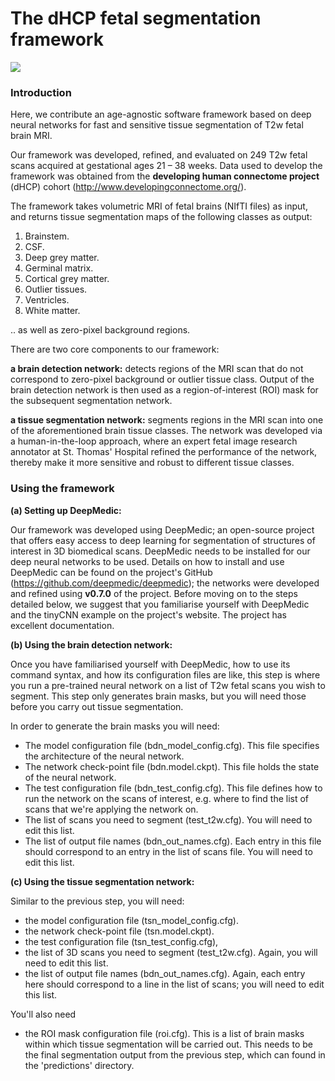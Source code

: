 # The dHCP fetal segmentation framework

![](https://github.com/afetit/dhcp-fetal-segmentation-tool/blob/master/documentation/for-github.png)

### **Introduction**


Here, we contribute an age-agnostic software framework based
on deep neural networks for fast and sensitive tissue 
segmentation of T2w fetal brain MRI. 

Our framework was developed, refined,
and evaluated on 249 T2w fetal scans acquired at gestational ages 21 – 38 weeks. Data used to develop the framework was obtained from the **developing human connectome project** 
(dHCP) cohort (http://www.developingconnectome.org/). 


The framework takes volumetric MRI of fetal brains (NIfTI files) as input, 
and returns tissue segmentation maps of the following classes as output:
1. Brainstem.
2. CSF.
3. Deep grey matter.
4. Germinal matrix.
5. Cortical grey matter.
6. Outlier tissues.
7. Ventricles.
8. White matter.

.. as well as zero-pixel background regions.


There are two core components to 
our framework:

**a brain detection network:** detects regions of the MRI scan that do not correspond to zero-pixel background or outlier 
tissue class. Output of the brain detection network is then used as a region-of-interest (ROI) mask for the subsequent segmentation network.

**a tissue segmentation network:** segments regions in the MRI scan into one of the aforementioned brain tissue classes.
The network was developed via a human-in-the-loop approach, where an expert fetal image research annotator at 
St. Thomas' Hospital refined the performance of the network, thereby make it more sensitive and robust to different tissue classes. 




### Using the framework


**(a) Setting up DeepMedic:**

Our framework was developed using DeepMedic; an open-source project that offers easy access to deep learning for segmentation of structures of interest in 3D biomedical scans.
DeepMedic needs to be installed for our deep neural networks to be used. Details on how to install and use DeepMedic can be found on 
the project's GitHub (https://github.com/deepmedic/deepmedic); the networks were developed and refined using **v0.7.0** of the project. Before moving on to the steps detailed below, we suggest that you familiarise yourself with DeepMedic and the tinyCNN example on the project's website. The project has excellent documentation. 

**(b) Using the brain detection network:** 

Once you have familiarised yourself with DeepMedic, how to use its command syntax, and how its configuration files are like, this step is where you run a pre-trained neural network on a list of T2w fetal scans you wish to segment. This step only generates brain masks, but you will need those before you carry out tissue segmentation. 

In order to generate the brain masks you will need:
- The model configuration file (bdn_model_config.cfg). This file specifies the architecture of the neural network.
- The network check-point file (bdn.model.ckpt). This file holds the state of the neural network. 
- The test configuration file (bdn_test_config.cfg). This file defines how to run the network on the scans of interest, e.g. where to find the list of scans that we're applying the network on.
- The list of scans you need to segment (test_t2w.cfg). You will need to edit this list.
- The list of output file names (bdn_out_names.cfg). Each entry in this file should correspond to an entry in the list of scans file. You will need to edit this list. 

**(c) Using the tissue segmentation network:** 

Similar to the previous step, you will need:
- the model configuration file (tsn_model_config.cfg).
- the network check-point file (tsn.model.ckpt).
- the test configuration file (tsn_test_config.cfg), 
- the list of 3D scans you need to segment (test_t2w.cfg). Again, you will need to edit this list.
- the list of output file names (bdn_out_names.cfg). Again, each entry here should correspond to a line in the list of scans; you will need to edit this list. 

You'll also need 
- the ROI mask configuration file (roi.cfg). This is a list of brain masks within which tissue segmentation will be carried out. This needs to be the final segmentation
output from the previous step, which can found in the 'predictions' directory. 





